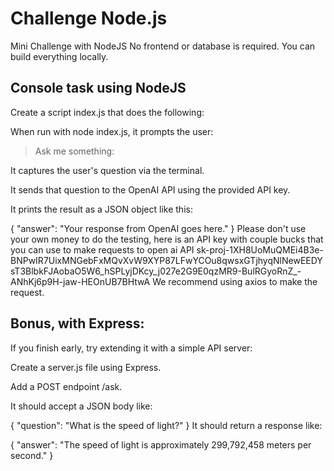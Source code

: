 # Challenge Node.js
Mini Challenge with NodeJS
No frontend or database is required. You can build everything locally.

## Console task using NodeJS
Create a script index.js that does the following:

When run with node index.js, it prompts the user:
> Ask me something:

It captures the user's question via the terminal.

It sends that question to the OpenAI API using the provided API key.

It prints the result as a JSON object like this:

{ "answer": "Your response from OpenAI goes here." }
Please don't use your own money to do the testing, here is an API key with couple bucks that you can use to make requests to open ai API
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
We recommend using axios to make the request.

## Bonus, with Express:
If you finish early, try extending it with a simple API server:

Create a server.js file using Express.

Add a POST endpoint /ask.

It should accept a JSON body like:

{ "question": "What is the speed of light?" }
It should return a response like:

{ "answer": "The speed of light is approximately 299,792,458 meters per second." }
